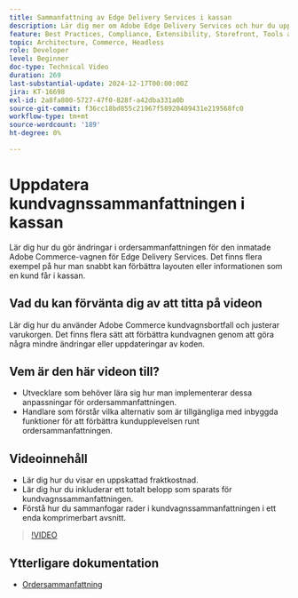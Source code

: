 ```yaml
---
title: Sammanfattning av Edge Delivery Services i kassan
description: Lär dig mer om Adobe Edge Delivery Services och hur du uppdaterar ordersammanfattningen i Commerce-insticksprogrammet i kassan.
feature: Best Practices, Compliance, Extensibility, Storefront, Tools and External Services
topic: Architecture, Commerce, Headless
role: Developer
level: Beginner
doc-type: Technical Video
duration: 269
last-substantial-update: 2024-12-17T00:00:00Z
jira: KT-16698
exl-id: 2a8fa800-5727-47f0-828f-a42dba331a0b
source-git-commit: f36cc18bd855c21967f58920409431e219568fc0
workflow-type: tm+mt
source-wordcount: '189'
ht-degree: 0%

---
```


# Uppdatera kundvagnssammanfattningen i kassan

Lär dig hur du gör ändringar i ordersammanfattningen för den inmatade Adobe Commerce-vagnen för Edge Delivery Services.  Det finns flera exempel på hur man snabbt kan förbättra layouten eller informationen som en kund får i kassan.

## Vad du kan förvänta dig av att titta på videon

Lär dig hur du använder Adobe Commerce kundvagnsbortfall och justerar varukorgen.  Det finns flera sätt att förbättra kundvagnen genom att göra några mindre ändringar eller uppdateringar av koden.

## Vem är den här videon till?

* Utvecklare som behöver lära sig hur man implementerar dessa anpassningar för ordersammanfattningen.
* Handlare som förstår vilka alternativ som är tillgängliga med inbyggda funktioner för att förbättra kundupplevelsen runt ordersammanfattningen.

## Videoinnehåll

* Lär dig hur du visar en uppskattad fraktkostnad.
* Lär dig hur du inkluderar ett totalt belopp som sparats för kundvagnssammanfattningen.
* Förstå hur du sammanfogar rader i kundvagnssammanfattningen i ett enda komprimerbart avsnitt.

>[!VIDEO](https://video.tv.adobe.com/v/3441185?learn=on)

## Ytterligare dokumentation

* [Ordersammanfattning](https://experienceleague.adobe.com/developer/commerce/storefront/dropins/cart/tutorials/order-summary-lines/)
